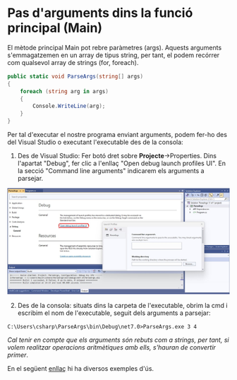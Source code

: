# Pas d'arguments dins la funció principal (Main)
El mètode principal Main pot rebre paràmetres (args). Aquests arguments s'emmagatzemen en un array de tipus string, per tant, el podem recórrer com qualsevol array de strings (for, foreach).

```c#
public static void ParseArgs(string[] args)
{
    foreach (string arg in args)
    {
        Console.WriteLine(arg);
    }
}
```

Per tal d'executar el nostre programa enviant arguments, podem fer-ho des del Visual Studio o executant l'executable des de la consola:
1. Des de Visual Studio: Fer botó dret sobre **Projecte**->Properties. Dins l'apartat "Debug", fer clic a l'enllaç "Open debug launch profiles UI". En la secció "Command line arguments" indicarem els arguments a parsejar.

<img src="https://github.com/RaquelAlamanITB/bloc-programacio/blob/main/m03programacio/uf2/ParsArgs/img/parseargs_vs.jpg" >

2. Des de la consola: situats dins la carpeta de l'executable, obrim la cmd i escribim el nom de l'executable, seguit dels arguments a parsejar:
```batch
C:\Users\csharp\ParseArgs\bin\Debug\net7.0>ParseArgs.exe 3 4
```

*Cal tenir en compte que els arguments són rebuts com a strings, per tant, si volem realitzar operacions aritmètiques amb ells, s'hauran de convertir primer*.

En el següent [enllaç](https://github.com/RaquelAlamanITB/bloc-programacio/blob/main/m03programacio/uf2/ParsArgs/ParseArgs.cs) hi ha diversos exemples d'ús.
